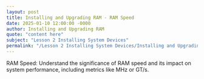 ```yaml
---
layout: post
title: Installing and Upgrading RAM - RAM Speed
date: 2025-01-10 12:00:00 -0000
author: Installing and Upgrading RAM
quote: "content here"
subject: "Lesson 2 Installing System Devices"
permalink: "/Lesson 2 Installing System Devices/Installing and Upgrading RAM/Installing and Upgrading RAM - RAM Speed"
---
```


RAM Speed: Understand the significance of RAM speed and its impact on system performance, including metrics like MHz or GT/s.
